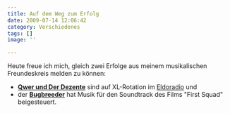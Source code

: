 ```yaml
---
title: Auf dem Weg zum Erfolg
date: 2009-07-14 12:06:42
category: Verschiedenes
tags: []
image: ''

---
```


Heute freue ich mich, gleich zwei Erfolge aus meinem musikalischen Freundeskreis melden zu können:
* **[Qwer und Der Dezente](http://www.misantropolis.de/2009/07/mc-schmelz-und-dj-polkappe/)** sind auf XL-Rotation im [Eldoradio](http://www.eldoradio.de/lowfi/cms.php/xxl) und
* der **[Bugbreeder](http://www.the3ug3reeder.com/)** hat Musik für den Soundtrack des Films "First Squad" beigesteuert.
